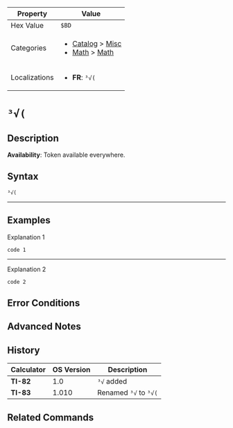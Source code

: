 | Property      | Value |
|---------------|-------|
| Hex Value     | `$BD`|
| Categories    | <ul><li>[Catalog](<../categories/Catalog.md>) > [Misc](<../categories/Catalog.md#Misc>)</li><li>[Math](<../categories/Math.md>) > [Math](<../categories/Math.md#Math>)</li></ul> |
| Localizations | <ul><li><b>FR</b>: `³√(`</li></ul> |

# `³√(`

## Description



<b>Availability</b>: Token available everywhere.

## Syntax
`³√(`

<hr>

## Examples

Explanation 1
```ti-basic
code 1
```
---
Explanation 2
```ti-basic
code 2
```

## Error Conditions


## Advanced Notes


## History
| Calculator | OS Version | Description |
|------------|------------|-------------|
| <b>TI-82</b> | 1.0 | `³√` added
| <b>TI-83</b> | 1.010 | Renamed `³√` to `³√(`

## Related Commands

    